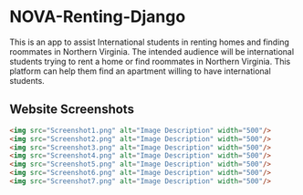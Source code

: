 # NOVA-Renting-Django
This is an app to assist International students in renting homes and finding roommates in Northern Virginia.  The intended audience will be international students trying to rent a home or find roommates in Northern Virginia. This platform can help them find an apartment willing to have international students.

## Website Screenshots


```html
<img src="Screenshot1.png" alt="Image Description" width="500"/>
<img src="Screenshot2.png" alt="Image Description" width="500"/>
<img src="Screenshot3.png" alt="Image Description" width="500"/>
<img src="Screenshot4.png" alt="Image Description" width="500"/>
<img src="Screenshot5.png" alt="Image Description" width="500"/>
<img src="Screenshot6.png" alt="Image Description" width="500"/>
<img src="Screenshot7.png" alt="Image Description" width="500"/>
